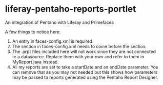 liferay-pentaho-reports-portlet
===============================

An integration of Pentaho with Liferay and Primefaces

A few things to notice here:

1. An entry in faces-config.xml is required.
2. The <application> section in faces-config.xml needs to come before the <lifecycle> section.
3. The .prpt files included here will not work since they are not connected to a datasource. Replace them with your own and refer to them in MyReport.java instead.
4. All my reports are set to take a startDate and an endDate parameter. You can remove that as you may not needed but this shows how parameters may be passed to reports generated using the Pentaho Report Designer.
